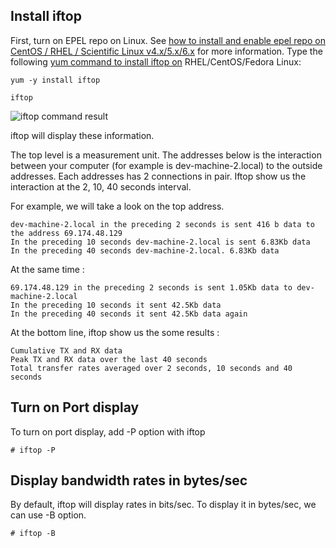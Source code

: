 ## Install iftop

First, turn on EPEL repo on Linux. See [how to install and enable epel repo on CentOS / RHEL / Scientific Linux v4.x/5.x/6.x](https://www.cyberciti.biz/faq/fedora-sl-centos-redhat6-enable-epel-repo/) for more information. Type the following [yum command to install iftop on](https://www.cyberciti.biz/faq/rhel-centos-fedora-linux-yum-command-howto/ "yum command usage") RHEL/CentOS/Fedora Linux:
```
yum -y install iftop
```

```
iftop
```
![iftop command result](https://upload-images.jianshu.io/upload_images/2319400-531fb5e62e287809.png?imageMogr2/auto-orient/strip%7CimageView2/2/w/1240)

iftop will display these information.

The top level is a measurement unit. The addresses below is the interaction between your computer (for example is dev-machine-2.local) to the outside addresses. Each addresses has 2 connections in pair. Iftop show us the interaction at the 2, 10, 40 seconds interval.

For example, we will take a look on the top address.

    dev-machine-2.local in the preceding 2 seconds is sent 416 b data to the address 69.174.48.129
    In the preceding 10 seconds dev-machine-2.local is sent 6.83Kb data
    In the preceding 40 seconds dev-machine-2.local. 6.83Kb data

At the same time :

    69.174.48.129 in the preceding 2 seconds is sent 1.05Kb data to dev-machine-2.local
    In the preceding 10 seconds it sent 42.5Kb data
    In the preceding 40 seconds it sent 42.5Kb data again

At the bottom line, iftop show us the some results :

    Cumulative TX and RX data
    Peak TX and RX data over the last 40 seconds
    Total transfer rates averaged over 2 seconds, 10 seconds and 40 seconds

## Turn on Port display

To turn on port display, add -P option with iftop

    # iftop -P

## Display bandwidth rates in bytes/sec

By default, iftop will display rates in bits/sec. To display it in bytes/sec, we can use -B option.

    # iftop -B


